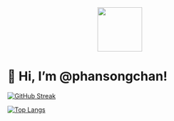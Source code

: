 <div id="header" align="center">
  <img src="[https://media.giphy.com/media/VbB7rJvMgPPhM0KPub/giphy.gif](https://images2.alphacoders.com/905/905124.png)" width="100"/>
</div>

<h1>
  👋 Hi, I’m @phansongchan!
</h1>

[![GitHub Streak](https://streak-stats.demolab.com/?user=phansongchan)](https://git.io/streak-stats)

[![Top Langs](https://github-readme-stats.vercel.app/api/top-langs/?username=phansongchan)](https://github.com/anuraghazra/github-readme-stats)
